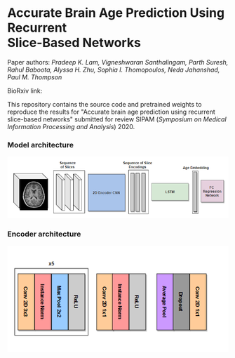 Accurate Brain Age Prediction Using Recurrent </br> Slice-Based Networks
========================================================================

Paper authors: *Pradeep K. Lam, Vigneshwaran Santhalingam, Parth Suresh, Rahul Baboota, Alyssa H. Zhu, Sophia I. Thomopoulos, Neda Jahanshad, Paul M. Thompson*

BioRxiv link:

This repository contains the source code and pretrained weights to reproduce the results for "Accurate brain age prediction using recurrent slice-based networks"
submitted for review SIPAM (*Symposium on Medical Information Processing and Analysis*) 2020.


### Model architecture
<img src="figs/Diagram_LSTM.PNG">

### Encoder architecture
<img src="figs/Diagram_CNN_Encoder.PNG">
